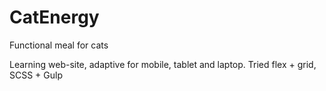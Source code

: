 # CatEnergy
Functional meal for cats 

Learning web-site, adaptive for mobile, tablet and laptop.
Tried flex + grid, SCSS + Gulp
